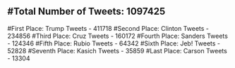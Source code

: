 #Total Number of Tweets: 1097425 
---
#First Place: Trump Tweets - 411718
#Second Place: Clinton Tweets - 234856
#Third Place: Cruz Tweets - 160172
#Fourth Place: Sanders Tweets - 124346
#Fifth Place: Rubio Tweets - 64342
#Sixth Place: Jeb! Tweets - 52828
#Seventh Place: Kasich Tweets - 35859
#Last Place: Carson Tweets - 13304
